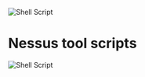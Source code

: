 ![Shell Script](https://img.shields.io/badge/shell_script-%23121011.svg?style=for-the-badge&logo=gnu-bash&logoColor=white)
# Nessus tool scripts
![Shell Script](https://img.shields.io/badge/shell_script-%23121011.svg?style=for-the-badge&logo=gnu-bash&logoColor=white)
